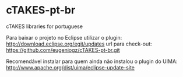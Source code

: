 # cTAKES-pt-br
cTAKES libraries for portuguese

Para baixar o projeto no Eclipse utilizar o plugin: http://download.eclipse.org/egit/updates
url para check-out: https://github.com/eugeniogz/cTAKES-pt-br.git

Recomendável instalar para quem ainda não instalou o plugin do UIMA: http://www.apache.org/dist/uima/eclipse-update-site

